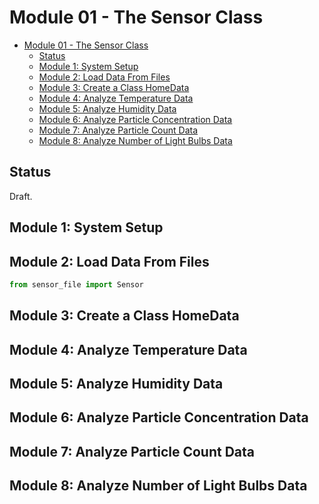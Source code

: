 # Module 01 - The Sensor Class

- [Module 01 - The Sensor Class](#module-01---the-sensor-class)
  - [Status](#status)
  - [Module 1: System Setup](#module-1-system-setup)
  - [Module 2: Load Data From Files](#module-2-load-data-from-files)
  - [Module 3: Create a Class HomeData](#module-3-create-a-class-homedata)
  - [Module 4: Analyze Temperature Data](#module-4-analyze-temperature-data)
  - [Module 5: Analyze Humidity Data](#module-5-analyze-humidity-data)
  - [Module 6: Analyze Particle Concentration Data](#module-6-analyze-particle-concentration-data)
  - [Module 7: Analyze Particle Count Data](#module-7-analyze-particle-count-data)
  - [Module 8: Analyze Number of Light Bulbs Data](#module-8-analyze-number-of-light-bulbs-data)

## Status

Draft.

## Module 1: System Setup

## Module 2: Load Data From Files

```python
from sensor_file import Sensor
```

## Module 3: Create a Class HomeData

## Module 4: Analyze Temperature Data

## Module 5: Analyze Humidity Data

## Module 6: Analyze Particle Concentration Data

## Module 7: Analyze Particle Count Data

## Module 8: Analyze Number of Light Bulbs Data
